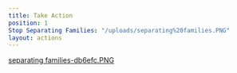 ```yaml
---
title: Take Action
position: 1
Stop Separating Families: "/uploads/separating%20families.PNG"
layout: actions
---
```


[separating families-db6efc.PNG](/uploads/separating%20families-db6efc.PNG)